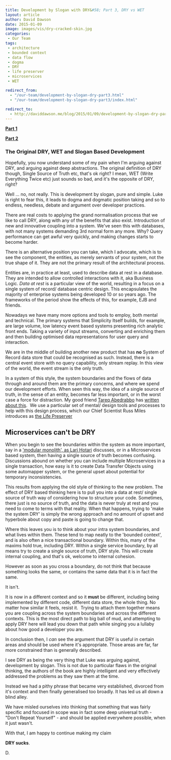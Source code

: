 ```yaml
---
title: Development by Slogan with DRY&#58; Part 3, DRY vs WET
layout: article
author: David Dawson
date: 2015-01-09
image: images/vis/dry-cracked-skin.jpg
categories:
 - Our Team
tags:
 - architecture
 - bounded context
 - data flow
 - dogma
 - DRY
 - life preserver
 - microservices
 - WET

redirect_from: 
  - "/our-team/development-by-slogan-dry-part3.html"
  - "/our-team/development-by-slogan-dry-part3/index.html"
  
redirect_to:
  - http://daviddawson.me/blog/2015/01/09/development-by-slogan-dry-part3.html
---
```

<a title="Development by Slogan:Part 1, Really DRY" href="/our-team/development-by-slogan-dry-part1/" target="_blank"><strong>Part 1</strong></a>

<a title="Development by Slogan with DRY: Part 2, The Tower of Coupling" href="/our-team/development-by-slogan-dry-part2/" target="_blank"><strong>Part 2</strong></a>
<h3>The Original DRY, WET and Slogan Based Development</h3>
Hopefully, you now understand some of my pain when I'm arguing against DRY, and arguing against deep abstractions. The original definition of DRY though, Single Source of Truth etc, that's ok right? I mean, WET (Write Everything Twice etc) just sounds so bad, and it's the opposite of DRY, right?

Well ... no, not really. This is development by slogan, pure and simple. Luke is right to fear this, it leads to dogma and dogmatic position taking and so to endless, needless, debate and argument over developer practices.

There are real costs to applying the grand normalisation process that we like to call DRY, along with any of the benefits that also exist. Introduction of new and innovative coupling into a system. We've seen this with databases, with not many systems demanding 3rd normal form any more. Why? Query performance can get awful very quickly, and making changes starts to become harder.

There is an alternative position you can take, which I advocate, which is to see the component, the entities, as merely servants of your system, not the true shape of it. They are not the primary result of the architectural process.

Entities are, in practice at least, used to describe data at rest in a database. They are intended to allow controlled interactions with it, aka Business Logic. <em>Data at rest</em> is a particular view of the world, resulting in a focus on a single system of record/ database centric design. This encapsulates the majority of enterprise systems being developed 10 or so years ago. The frameworks of the period show the effects of this, for example, EJB and friends.

Nowadays we have many more options and tools to employ, both mental and technical. The primary systems that Simplicity Itself builds, for example, are large volume, low latency event based systems presenting rich analytic front ends. Taking a variety of input streams, converting and enriching them and then building optimised data representations for user query and interaction.

We are in the middle of building another new product that has <strong>no</strong> System of Record data store that could be recognised as such. Instead, there is a central event store with no query capability, only stream replay. In this view of the world, the event stream is the only truth.

In a system of this style, the system boundaries and the flows of data through and around them are the primary concerns, and where we spend our development efforts. When seen this way, the idea of a single source of truth, in the sense of an entity, becomes far less important, or in the worst case a force for distraction. My good friend <a href="http://www.terminalstate.net/" target="_blank">Tareq Abedrabbo</a> has <a href="http://www.terminalstate.net/2013/12/the-warehouse-and-shop-floor-separation.html" target="_blank">written about this</a>.  We use a particular set of mental/ design tools and processes to help with this design process, which our Chief Scientist Russ Miles introduces as <a href="/public/latest-news/what-the-life-preserver-tool-does-an-intro/" target="_blank">the Life Preserver</a>
<h2>Microservices can't be DRY</h2>
When you begin to see the boundaries within the system as more important, say in a <a href="http://www.slideshare.net/lhotari/ggx-2014-lari-hotari-modular-monoliths-with-spring-boot-and-grails-3" target="_blank">'modular monolith', as Lari Hotari</a> discusses, or in a Microservices based system, then having a single source of truth becomes confusing. Discussions abound on whether you can include multiple Microservices in a single transaction, how easy is it to create Data Transfer Objects using some automapper system, or the general upset about potential for temporary inconsistencies.

This results from applying the old style of thinking to the new problem. The effect of DRY based thinking here is to pull you into a data at rest/ single source of truth way of considering how to structure your code. Sometimes, there just is no source of truth, and the data is never truly at rest and you need to come to terms with that reality. When that happens, trying to 'make the system DRY' is simply the wrong approach and no amount of upset and hyperbole about copy and paste is going to change that.

Where this leaves you is to think about your intra system boundaries, and what lives within them. These tend to map neatly to the 'bounded context', and is also often a nice transactional boundary. Within this, many of the maxims hold true, including DRY. Within a single service boundary, by all means try to create a single source of truth, DRY style. This will create internal coupling, and that's ok, welcome to internal cohesion.

However as soon as you cross a boundary, do not think that because something looks the same, or contains the same data that it is in fact the same.

It isn't.

It is now in a different context and so it <strong>must</strong> be different, including being implemented by different code, different data store, the whole thing. No matter how similar it feels, resist it.  Trying to attach them together means you are coupling across the system boundaries and across the different contexts. This is the most direct path to big ball of mud, and attempting to apply DRY here will lead you down that path while singing you a lullaby about how good a developer you are.

In conclusion then, I <em>can</em> see the argument that DRY is useful in certain areas and should be used where it's appropriate. Those areas are far, far more constrained than is generally described.

I see DRY as being the very thing that Luke was arguing against, development by slogan. This is not due to particular flaws in the original thinking, the authors of the book are highly intelligent and very effectively addressed the problems as they saw them at the time.

Instead we had a pithy phrase that became very established, divorced from it's context and then finally generalised too broadly. It has led us all down a blind alley.

We have misled ourselves into thinking that something that was fairly specific and focused in scope was in fact some deep universal truth - "Don't Repeat Yourself" - and should be applied everywhere possible, when it just wasn't.

With that, I am happy to continue making my claim

<strong>DRY sucks</strong>.

D.

